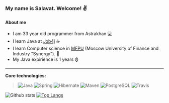 ### My name is Salavat. Welcome! :v:

#### About me

* I am 33 year old programmer from Astrakhan :computer:
* I learn Java at [Job4j](https://job4j.ru/) :coffee:
* I learn Computer science in [MFPU](https://synergy.ru/) (Moscow University of Finance and Industry "Synergy"). :office:
* My Java expirience is 1 years :watch:

-----------
<b>Core technologies:</b>
> ![Java](https://img.shields.io/badge/Java-%3E%3D%208-orange) 
![Spring](https://img.shields.io/badge/Spring-%3E%3D%205.0-green)
![Hibernate](https://img.shields.io/badge/Hibernate-%3E%3D%205.0-yellow)
![Maven](https://img.shields.io/badge/Maven-3-red)
![PostgreSQL](https://img.shields.io/badge/PostgreSQL-%3E%3D%209-blue)
![Travis](https://img.shields.io/badge/Travis-CI-succes)


![Github stats](https://github-readme-stats.vercel.app/api?username=kodarov&hide=stars,prs,issues,contribs)
[![Top Langs](https://github-readme-stats.vercel.app/api/top-langs/?username=kodarov&layout=compact)](https://github.com/kodarov/github-readme-stats)
